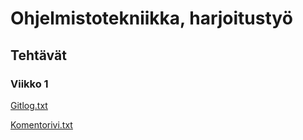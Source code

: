 # Ohjelmistotekniikka, harjoitustyö
## Tehtävät
### Viikko 1

[Gitlog.txt](https://github.com/Jiisala/ot_harjoitustyo/blob/main/laskarit/viikko1/gitlog.txt)

[Komentorivi.txt](https://github.com/Jiisala/ot_harjoitustyo/blob/main/laskarit/viikko1/komentorivi.txt)


